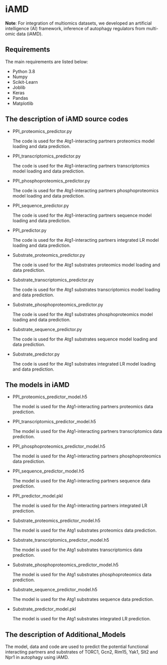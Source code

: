# iAMD
**Note**: For integration of multiomics  datasets, we developed an artificial intelligence (AI) framework, inference of autophagy regulators from multi-omic data (iAMD).

## Requirements

The main requirements are listed below:

* Python 3.8
* Numpy
* Scikit-Learn
* Joblib
* Keras
* Pandas
* Matplotlib

## The description of iAMD source codes

* PPI_proteomics_predictor.py

    The code is used for the Atg1-interacting partners proteomics model loading and data prediction.
* PPI_transcriptomics_predictor.py

    The code is used for the Atg1-interacting partners transcriptomics model loading and data prediction.
* PPI_phosphoproteomics_predictor.py

    The code is used for the Atg1-interacting partners phosphoproteomics model loading and data prediction.
* PPI_sequence_predictor.py

    The code is used for the Atg1-interacting partners sequence model loading and data prediction.
* PPI_predictor.py

    The code is used for the Atg1-interacting partners integrated LR model loading and data prediction.

* Substrate_proteomics_predictor.py

    The code is used for the Atg1 substrates proteomics model loading and data prediction.
* Substrate_transcriptomics_predictor.py

    The code is used for the Atg1 substrates transcriptomics model loading and data prediction.
* Substrate_phosphoproteomics_predictor.py

    The code is used for the Atg1 substrates phosphoproteomics model loading and data prediction.
* Substrate_sequence_predictor.py

    The code is used for the Atg1 substrates sequence model loading and data prediction.
* Substrate_predictor.py

    The code is used for the Atg1 substrates integrated LR model loading and data prediction.

## The models in iAMD

* PPI_proteomics_predictor_model.h5

    The model is used for the Atg1-interacting partners proteomics data prediction.
* PPI_transcriptomics_predictor_model.h5

    The model is used for the Atg1-interacting partners transcriptomics data prediction.
* PPI_phosphoproteomics_predictor_model.h5

    The model is used for the Atg1-interacting partners phosphoproteomics data prediction.
* PPI_sequence_predictor_model.h5

    The model is used for the Atg1-interacting partners sequence data prediction.
* PPI_predictor_model.pkl

    The model is used for the Atg1-interacting partners integrated LR prediction.

* Substrate_proteomics_predictor_model.h5

    The model is used for the Atg1 substrates proteomics data prediction.
* Substrate_transcriptomics_predictor_model.h5

    The model is used for the Atg1 substrates transcriptomics data prediction.
* Substrate_phosphoproteomics_predictor_model.h5

    The model is used for the Atg1 substrates phosphoproteomics data prediction.
* Substrate_sequence_predictor_model.h5

    The model is used for the Atg1 substrates sequence data prediction.
* Substrate_predictor_model.pkl

    The model is used for the Atg1 substrates integrated LR prediction.

## The description of Additional_Models

The model, data and code are used to predict the potential functional interacting partners and substrates of TORC1, Gcn2, Rim15, Yak1, Slt2 and Npr1 in autophagy using iAMD.
